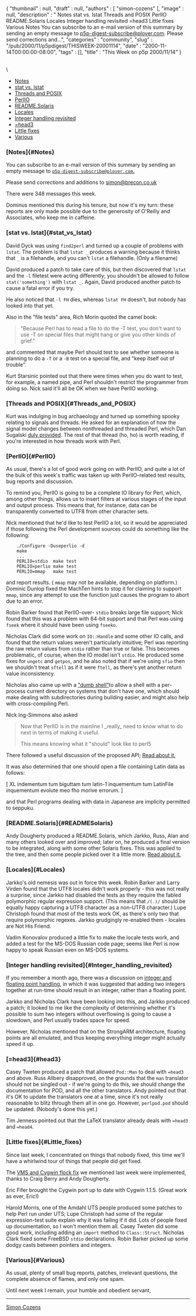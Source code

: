 {
   "thumbnail" : null,
   "draft" : null,
   "authors" : [
      "simon-cozens"
   ],
   "image" : null,
   "description" : " Notes stat vs. lstat Threads and POSIX PerlIO README.Solaris Locales Integer handling revisited =head3 Little fixes Various Notes You can subscribe to an e-mail version of this summary by sending an empty message to p5p-digest-subscribe@plover.com. Please send corrections and...",
   "categories" : "community",
   "slug" : "/pub/2000/11/p5pdigest/THISWEEK-20001114",
   "date" : "2000-11-14T00:00:00-08:00",
   "tags" : [],
   "title" : "This Week on p5p 2000/11/14"
}





\
\
-   [Notes](#Notes)
-   [stat vs. lstat](#stat_vs_lstat)
-   [Threads and POSIX](#Threads_and_POSIX)
-   [PerlIO](#PerlIO)
-   [README.Solaris](#READMESolaris)
-   [Locales](#Locales)
-   [Integer handling revisited](#Integer_handling_revisited)
-   [=head3](#head3)
-   [Little fixes](#Little_fixes)
-   [Various](#Various)

### [Notes]{#Notes}

You can subscribe to an e-mail version of this summary by sending an
empty message to
[`p5p-digest-subscribe@plover.com`.](mailto:p5p-digest-subscribe@plover.com)

Please send corrections and additions to simon@brecon.co.uk

There were 348 messages this week.

Dominus mentioned this during his tenure, but now it's my turn: these
reports are only made possible due to the generosity of O'Reilly and
Associates, who keep me in caffeine.

### [stat vs. lstat]{#stat_vs_lstat}

David Dyck was using `find2perl` and turned up a couple of problems with
`lstat`. The problem is that `lstat _` produces a warning because it
thinks that `_` is a filehandle, and you can't `lstat` a filehandle.
(Only a filename)

David produced a patch to take care of this, but then discovered that
`lstat` and the `-l` filetest were acting differently; you shouldn't be
allowed to follow `stat('something')` with `lstat _`. Again, David
produced another patch to cause a fatal error if you try.

He also noticed that `-l FH` dies, whereas `lstat FH` doesn't, but
nobody has looked into that yet.

Also in the "file tests" area, Rich Morin quoted the camel book:

> "Because Perl has to read a file to do the -T test, you don't want to
> use -T on special files that might hang or give you other kinds of
> grief."

and commented that maybe Perl should test to see whether someone is
planning to do a `-T` or a `-B` test on a special file, and "keep itself
out of trouble".

Kurt Starsinic pointed out that there were times when you do want to
test, for example, a named pipe, and Perl shouldn't restrict the
programmer from doing so. Nick said it'll all be OK when we have PerlIO
working.

### [Threads and POSIX]{#Threads_and_POSIX}

Kurt was indulging in bug archaeology and turned up something spooky
relating to signals and threads. He asked for an explanation of how the
signal model changes between nonthreaded and threaded Perl, which Dan
Sugalski [duly
provided](http://www.xray.mpe.mpg.de/mailing-lists/perl5-porters/2000-11/msg00356.html).
The rest of that thread (ho, ho) is worth reading, if you're interested
in how threads work with Perl.

### [PerlIO]{#PerlIO}

As usual, there's a lot of good work going on with PerlIO, and quite a
lot of the bulk of this week's traffic was taken up with PerlIO-related
test results, bug reports and discussion.

To remind you, PerlIO is going to be a complete IO library for Perl,
which, among other things, allows us to insert filters at various stages
of the input and output process. This means that, for instance, data can
be transparently converted to UTF8 from other character sets.

Nick mentioned that he'd like to test PerlIO a lot, so it would be
appreciated if those following the Perl development sources could do
something like the following:



        ./Configure -Duseperlio -d
        make
        ...
        PERLIO=stdio  make test
        PERLIO=perlio make test
        PERLIO=mmap   make test

and report results. ( `mmap` may not be available, depending on
platform.) Dominic Dunlop fixed the MachTen hints to stop it for
claiming to support `mmap`, since any attempt to use the function just
causes the program to abort due to an error.

Robin Barker found that PerlIO-over- `stdio` breaks large file support;
Nick found that this was a problem with 64-bit support and that Perl was
using `fseek` where it should have been using `fseeko`.

Nicholas Clark did some work on `IO::Handle` and some other IO calls,
and found that the return values weren't particularly intuitive; Perl
was reporting the raw return values from `stdio` rather than true or
false. This becomes problematic, of course, when the IO model isn't
`stdio`. He produced some fixes for `ungetc` and `getpos`, and he also
noted that if we're using `sfio` then we shouldn't treat `sftell` as if
it were `ftell`, as there's yet another return value inconsistency.

Nicholas also came up with a ["dumb
shell"](http://www.xray.mpe.mpg.de/mailing-lists/perl5-porters/2000-11/msg00604.html)to
allow a shell with a per-process current directory on systems that don't
have one, which should make dealing with subdirectories during building
easier, and might also help with cross-compiling Perl.

Nick Ing-Simmons also asked

> Now that PerlIO is in the mainline I \_really\_ need to know what to
> do next in terms of making it useful.
>
> This means knowing what it "should" look like to perl5

There followed a useful discussion of the proposed API; [Read about
it.](http://www.xray.mpe.mpg.de/mailing-lists/perl5-porters/2000-11/msg00390.html)

It was also determined that one should open a file containing Latin data
as follows:

\[ XL indementum tum biguttam tum latin-1 inquementum tum LatinFile
inquementum evolute meo fho morive errorum. \]

and that Perl programs dealing with data in Japanese are implicity
permitted to seppuku.

### [README.Solaris]{#READMESolaris}

Andy Dougherty produced a README.Solaris, which Jarkko, Russ, Alan and
many others looked over and improved; later on, he produced a final
version to be integrated, along with some other Solaris fixes. This was
applied to the tree, and then some people picked over it a little more.
[Read about
it.](http://www.xray.mpe.mpg.de/mailing-lists/perl5-porters/2000-11/msg00559.html)

### [Locales]{#Locales}

Jarkko's old nemesis was out in force this week. Robin Barker and Larry
Virden found that the UTF8 locales didn't work properly - this was not
really a surprise, since Jarkko had disabled the tests as they require
the fabled polymorphic regular expression support. (This means that
`/(.)/` should be equally happy capturing a UTF8 character as a non-UTF8
character.) Lupe Christoph found that most of the tests work OK, as
there's only two that require polymorphic regexes. Jarkko grudgingly
re-enabled them - locales are Not His Friend.

Vadim Konovalov produced a little fix to make the locale tests work, and
added a test for the MS-DOS Russian code page; seems like Perl is now
happy to speak Russian even on MS-DOS systems.

### [Integer handling revisited]{#Integer_handling_revisited}

If you remember a month ago, there was a discussion on [integer and
floating point
handling](/pub/2000/10/p5pdigest/THISWEEK-20001008.html#Integer_and_floating_point_handling),
in which it was suggested that adding two integers together at run-time
should result in an integer, rather than a floating point.

Jarkko and Nicholas Clark have been looking into this, and Jarkko
produced a patch; it looked to me like the complexity of determining
whether it's possible to sum two integers without overflowing is going
to cause a slowdown, and Perl usually trades space for speed.

However, Nicholas mentioned that on the StrongARM architecture, floating
points are all emulated, and thus keeping everything integer might
actually speed it up.

### [=head3]{#head3}

Casey Tweten produced a patch that allowed `Pod::Man` to deal with
`=head3` and above. Russ Allbery disapproved, on the grounds that the
`man` translator should not be singled out - if we're going to do this,
we should change the documentation for POD, and all the other
translators. Andy pointed out that it's OK to update the translators one
at a time, since it's not really reasonable to blitz through them all in
one go. However, `perlpod.pod` should be updated. (Nobody's done this
yet.)

Tim Jenness pointed out that the LaTeX translator already deals with
`=head3` and `=head4`.

### [Little fixes]{#Little_fixes}

Since last week, I concentrated on things that nobody fixed, this time
we'll have a whirlwind tour of things that people did get fixed.

The [VMS and Cygwin flock
fix](http://www.xray.mpe.mpg.de/mailing-lists/perl5-porters/2000-11/msg00271.html)
we mentioned last week were implemented, thanks to Craig Berry and Andy
Dougherty.

Eric Fifer brought the Cygwin port up to date with Cygwin 1.1.5. (Great
work as ever, Eric!)

Harold Morris, one of the Amdahl UTS people produced some patches to
help Perl run under UTS; Lupe Christoph had some of the regular
expression-test suite explain why it was failing if it did. Lots of
people fixed up documentation, so I won't mention them all. Casey Tweten
did some good work, including adding an `import` method to
`Class::Struct`. Nicholas Clark fixed some FreeBSD `stdio` declarations.
Robin Barker picked up some dodgy casts between pointers and integers.

### [Various]{#Various}

As usual, plenty of small bug reports, patches, irrelevant questions,
the complete absence of flames, and only one spam.

Until next week I remain, your humble and obedient servant,

------------------------------------------------------------------------

[Simon Cozens](mailto:simon@brecon.co.uk)


